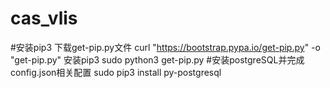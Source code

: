  cas_vlis
 ==============
 #安装pip3
 下载get-pip.py文件
 curl "https://bootstrap.pypa.io/get-pip.py" -o "get-pip.py"
 安装pip3
 sudo python3 get-pip.py
 #安装postgreSQL并完成config.json相关配置
 sudo pip3 install py-postgresql

 
 
